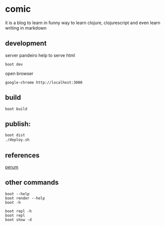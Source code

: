 # comic

it is a blog to learn in funny way to learn clojure, clojurescript
and even learn writing in markdown


## development


server pandeiro help to serve html

    boot dev

open browser

    google-chrome http://localhost:3000


## build

    boot build

## publish:


<!---
git subtree push --prefix target/public origin gh-pages
--->

```sh
boot dist
./deploy.sh
```
<!--
    boot prod
    git add release && git commit -m "Initial dist subtree commit"
    git subtree push --prefix release origin gh-pages
-->
<!--
    boot prod

    git checkout gh-pages
    sudo cp -r release/* .
    sudo rm -r release
    sudo rm -r build out nohup.out

    git add --all
    git commit -m 'version xyz'
    git push -u origin gh-pages

    git checkout master
-->

## references

[perum](https://github.com/hashobject/perun/wiki/Getting-Started)


## other commands

    boot --help
    boot render --help
    boot -h

    boot repl -h
    boot repl
    boot show -d
